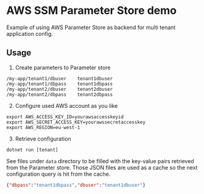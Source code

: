 # AWS SSM Parameter Store demo

Example of using AWS Parameter Store as backend for multi tenant application config.

## Usage

1. Create parameters to Parameter store

```
/my-app/tenant1/dbuser    tenant1dbuser
/my-app/tenant1/dbpass    tenant1dbpass
/my-app/tenant2/dbuser    tenant2dbuser
/my-app/tenant2/dbpass    tenant2dbpass
```
2. Configure used AWS account as you like

```
export AWS_ACCESS_KEY_ID=yourawsaccesskeyid
export AWS_SECRET_ACCESS_KEY=yourawssecretaccesskey
export AWS_REGION=eu-west-1
```

3. Retrieve configuration

```
dotnet run [tenant]
```

See files under `data` directory to be filled with the key-value pairs retrieved from the Parameter store. Those JSON files are used as a cache so the next configuration query is hit from the cache.

```json
{"dbpass":"tenant1dbpass","dbuser":"tenant1dbuser"}
```